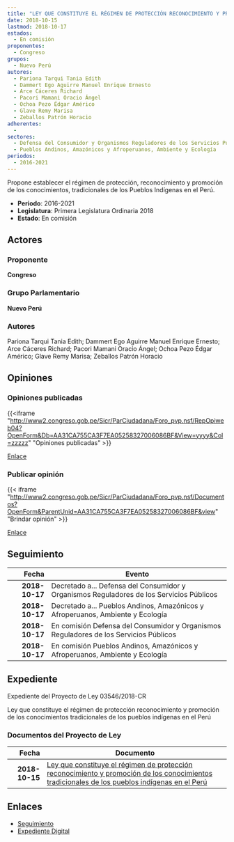 ```yaml
---
title: "LEY QUE CONSTITUYE EL RÉGIMEN DE PROTECCIÓN RECONOCIMIENTO Y PROMOCIÓN DE LOS CONOCIMIENTOS TRADICIONALES DE LOS PUEBLOS INDÍGENAS EN EL PERÚ"
date: 2018-10-15
lastmod: 2018-10-17
estados: 
  - En comisión
proponentes: 
  - Congreso
grupos: 
  - Nuevo Perú
autores: 
  - Pariona Tarqui Tania Edith
  - Dammert Ego Aguirre Manuel Enrique Ernesto
  - Arce Cáceres Richard
  - Pacori Mamani Oracio Ángel
  - Ochoa Pezo Édgar Américo
  - Glave Remy Marisa
  - Zeballos Patrón Horacio
adherentes: 
  - 
sectores: 
  - Defensa del Consumidor y Organismos Reguladores de los Servicios Públicos
  - Pueblos Andinos, Amazónicos y Afroperuanos, Ambiente y Ecología
periodos: 
  - 2016-2021
---
```


Propone establecer el régimen de protección, reconocimiento y promoción de los conocimientos, tradicionales de los Pueblos Indígenas en el Perú.

- **Periodo**: 2016-2021
- **Legislatura**: Primera Legislatura Ordinaria 2018
- **Estado**: En comisión

## Actores

### Proponente

**Congreso**

### Grupo Parlamentario

**Nuevo Perú**

### Autores

Pariona Tarqui Tania Edith; Dammert Ego Aguirre Manuel Enrique Ernesto; Arce Cáceres Richard; Pacori Mamani Oracio Ángel; Ochoa Pezo Édgar Américo; Glave Remy Marisa; Zeballos Patrón Horacio


## Opiniones

### Opiniones publicadas

{{<iframe "http://www2.congreso.gob.pe/Sicr/ParCiudadana/Foro_pvp.nsf/RepOpiweb04?OpenForm&Db=AA31CA755CA3F7EA05258327006086BF&View=yyyy&Col=zzzzz" "Opiniones publicadas" >}}

[Enlace](http://www2.congreso.gob.pe/Sicr/ParCiudadana/Foro_pvp.nsf/RepOpiweb04?OpenForm&Db=AA31CA755CA3F7EA05258327006086BF&View=yyyy&Col=zzzzz)
### Publicar opinión

{{< iframe "http://www2.congreso.gob.pe/Sicr/ParCiudadana/Foro_pvp.nsf/Documentos?OpenForm&ParentUnid=AA31CA755CA3F7EA05258327006086BF&view" "Brindar opinión" >}}

[Enlace](http://www2.congreso.gob.pe/Sicr/ParCiudadana/Foro_pvp.nsf/Documentos?OpenForm&ParentUnid=AA31CA755CA3F7EA05258327006086BF&view)

## Seguimiento

| Fecha | Evento |
|------:|--------|
| **2018-10-17** | Decretado a... Defensa del Consumidor y Organismos Reguladores de los Servicios Públicos|
| **2018-10-17** | Decretado a... Pueblos Andinos, Amazónicos y Afroperuanos, Ambiente y Ecología|
| **2018-10-17** | En comisión Defensa del Consumidor y Organismos Reguladores de los Servicios Públicos|
| **2018-10-17** | En comisión Pueblos Andinos, Amazónicos y Afroperuanos, Ambiente y Ecología|


## Expediente

Expediente del Proyecto de Ley 03546/2018-CR

Ley que constituye el régimen de protección reconocimiento y promoción de los conocimientos tradicionales de los pueblos indígenas en el Perú


### Documentos del Proyecto de Ley

| Fecha | Documento |
|------:|--------|
| **2018-10-15** | [Ley que constituye el régimen de protección reconocimiento y promoción de los conocimientos tradicionales de los pueblos indígenas en el Perú](http://www.leyes.congreso.gob.pe/Documentos/2016_2021/Proyectos_de_Ley_y_de_Resoluciones_Legislativas/PL0354620181015..pdf) |

## Enlaces 

- [Seguimiento](http://www2.congreso.gob.pehttp://www2.congreso.gob.pe/Sicr/TraDocEstProc/CLProLey2016.nsf/f7fff46988ca05b1052578e100829cc7/99514fe1a8367348052583270065737f?OpenDocument)
- [Expediente Digital](http://www2.congreso.gob.pehttp://www2.congreso.gob.pe/Sicr/TraDocEstProc/CLProLey2016.nsf/f7fff46988ca05b1052578e100829cc7/99514fe1a8367348052583270065737f?OpenDocument&Click=05257FB7005EB655.eb71d0cf91d8294e05256cdf006b5706/$Body/0.1C6C)
